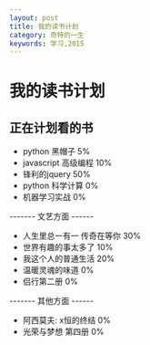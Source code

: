 ```yaml
---
layout: post
title: 我的读书计划
category: 奇特的一生
keywords: 学习,2015
---
```


# 我的读书计划

## 正在计划看的书

+ python 黑帽子  5%
+ javascript 高级编程 10%
+ 锋利的jquery 50%
+ python 科学计算 0%
+ 机器学习实战 0%

------- 文艺方面 ------

+ 人生里总一有一 传奇在等你 30%
+ 世界有趣的事太多了 10%
+ 我这个人的普通生活 20%
+ 温暖灵魂的味道 0%
+ 侣行第二册  0%

------- 其他方面 ------

+ 阿西莫夫: x恒的终结 0%
+ 光荣与梦想 第四册   0%
